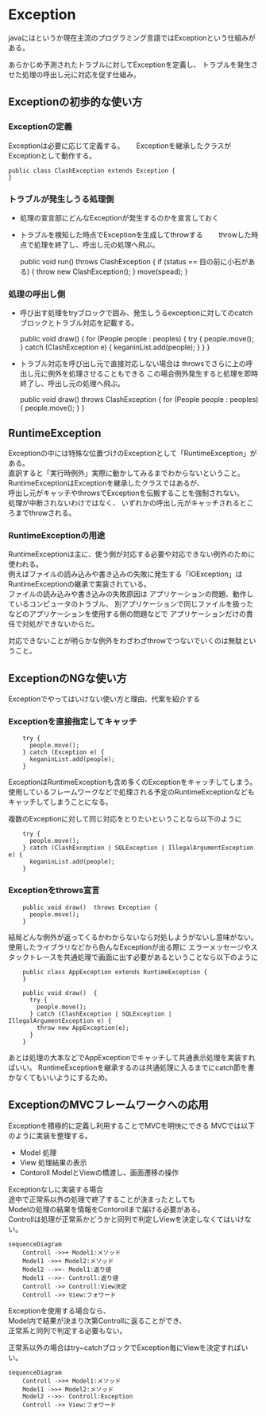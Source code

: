 # Exception

javaにはというか現在主流のプログラミング言語ではExceptionという仕組みがある。

あらかじめ予測されたトラブルに対してExceptionを定義し、
トラブルを発生させた処理の呼出し元に対応を促す仕組み。

## Exceptionの初歩的な使い方

### Exceptionの定義
Exceptionは必要に応じて定義する。　　
Exceptionを継承したクラスがExceptionとして動作する。

    public class ClashException extends Exception {
    }

### トラブルが発生しうる処理側
- 処理の宣言部にどんなExceptionが発生するのかを宣言しておく
- トラブルを検知した時点でExceptionを生成してthrowする　　
  throwした時点で処理を終了し、呼出し元の処理へ飛ぶ。

    public void run() throws ClashException {
      if (status == 目の前に小石がある) {
        throw new ClashException();
      }
      move(spead);
    }

### 処理の呼出し側
- 呼び出す処理をtryブロックで囲み、発生しうるexceptionに対してのcatchブロックとトラブル対応を記載する。

    public void draw() {
       for (People people : peoples) {
         try {
           people.move();
         } catch (ClashException e) {
           keganinList.add(people);
         }
       }
    }

- トラブル対応を呼び出し元で直接対応しない場合は throwsでさらに上の呼出し元に例外を処理させることもできる
    この場合例外発生すると処理を即時終了し、呼出し元の処理へ飛ぶ。

    public void draw()  throws ClashException {
       for (People people : peoples) {
           people.move();
       }
    }


## RuntimeException
Exceptionの中には特殊な位置づけのExceptionとして「RuntimeException」がある。<br>
直訳すると「実行時例外」実際に動かしてみるまでわからないということ。<br>
RuntimeExceptionはExceptionを継承したクラスではあるが、<br>
呼出し元がキャッチやthrowsでExceptionを伝搬することを強制されない。<br>
処理が中断されないわけではなく、
いずれかの呼出し元がキャッチされるところまでthrowされる。

### RuntimeExceptionの用途
RuntimeExceptionは主に、使う側が対応する必要や対応できない例外のために使われる。<br>
例えばファイルの読み込みや書き込みの失敗に発生する「IOException」はRuntimeExceptionの継承で実装されている。<br>
ファイルの読み込みや書き込みの失敗原因は
アプリケーションの問題、動作しているコンピュータのトラブル、
別アプリケーションで同じファイルを扱ったなどのアプリケーションを使用する側の問題などで
アプリケーションだけの責任で対処ができないからだ。

対応できないことが明らかな例外をわざわざthrowでつないでいくのは無駄ということ。

## ExceptionのNGな使い方
Exceptionでやってはいけない使い方と理由、代案を紹介する

### Exceptionを直接指定してキャッチ
```
    try {
      people.move();
    } catch (Exception e) {
      keganinList.add(people);
    }
```

ExceptionはRuntimeExceptionも含め多くのExceptionをキャッチしてしまう。
使用しているフレームワークなどで処理される予定のRuntimeExceptionなどもキャッチしてしまうことになる。

複数のExceptionに対して同じ対応をとりたいということなら以下のように

```
    try {
      people.move();
    } catch (ClashException | SQLException | IllegalArgumentException e) {
      keganinList.add(people);
    }
```

### Exceptionをthrows宣言

```
    public void draw()  throws Exception {
      people.move();
    }

```
結局どんな例外が返ってくるかわからないなら対処しようがないし意味がない。
使用したライブラリなどから色んなExceptionが出る際に
エラーメッセージやスタックトレースを共通処理で画面に出す必要があるということなら以下のように

```
    public class AppException extends RuntimeException {
    }

    public void draw()  {
      try {
        people.move();
      } catch (ClashException | SQLException | IllegalArgumentException e) {
        throw new AppException(e);
      }
    }
```

あとは処理の大本などでAppExceptionでキャッチして共通表示処理を実装すればいい。
RuntimeExceptionを継承するのは共通処理に入るまでにcatch節を書かなくてもいいようにするため。

## ExceptionのMVCフレームワークへの応用
Exceptionを積極的に定義し利用することでMVCを明快にできる
MVCでは以下のように実装を整理する。

* Model
  処理
* View
  処理結果の表示
* Contoroll
  ModelとViewの橋渡し、画面遷移の操作

Exceptionなしに実装する場合<br>
途中で正常系以外の処理で終了することが決まったとしても<br>
Modelの処理の結果を情報をContorollまで届ける必要がある。<br>
Controllは処理が正常系かどうかと同列で判定しViewを決定しなくてはいけない。

```mermaid
sequenceDiagram
	Controll ->>+ Model1:メソッド
	Model1 ->>+ Model2:メソッド
	Model2 -->>- Model1:返り値
	Model1 -->>- Controll:返り値
	Controll ->> Controll:View決定
	Controll ->> View:フォワード

```

Exceptionを使用する場合なら、<br>
Model内で結果が決まり次第Controllに返ることができ、<br>
正常系と同列で判定する必要もない。

正常系以外の場合はtry~catchブロックでException毎にViewを決定すればいい。

```mermaid
sequenceDiagram
	Controll ->>+ Model1:メソッド
	Model1 ->>+ Model2:メソッド
	Model2 -->>- Controll:Exception
	Controll ->> View:フォワード

```
